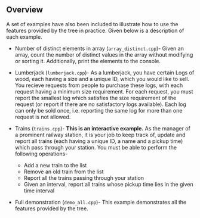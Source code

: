 ## Overview
A set of examples have also been included to illustrate how to use the features provided by the tree in practice. Given below is a description of each example.

* Number of distinct elements in array (```array_distinct.cpp```)- Given an array, count the number of distinct values in the array without modifying or sorting it. Additionally, print the elements to the console.

* Lumberjack (```lumberjack.cpp```)- As a lumberjack, you have certain Logs of wood, each having a size and a unique ID, which you would like to sell. You recieve requests from people to purchase these logs, with each request having a minimum size requirement. For each request, you must report the smallest log which satisfies the size requirement of the request (or report if there are no satisfactory logs available). Each log can only be sold once, i.e. reporting the same log for more than one request is not allowed.

* Trains (```trains.cpp```)- **This is an interactive example.** As the manager of a prominent railway station, it is your job to keep track of, update and report all trains (each having a unique ID, a name and a pickup time) which pass through your station. You must be able to perform the following operations-
    * Add a new train to the list
    * Remove an old train from the list
    * Report all the trains passing through your station
    * Given an interval, report all trains whose pickup time lies in the given time interval

* Full demonstration (```demo_all.cpp```)- This example demonstrates all the features provided by the tree.
